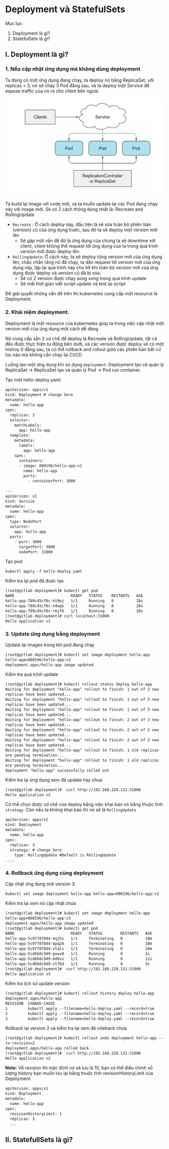 # Deployment và StatefulSets

Mục lục:
1. Deployment là gì?
2. StatefulSets là gì?

## I. Deployment là gì?
### 1. Nếu cập nhật ứng dụng mà không dùng deployment
Ta đang có một ứng dụng đang chạy, ta deploy nó bằng ReplicaSet, với replicas = 3, nó sẽ chạy 3 Pod đằng sau, và ta deploy một Service để expose traffic của nó ra cho client bên ngoài.

![container runtime](https://github.com/Duc-NA/BaseProject/blob/main/Document/Document_Images/K8S/06.APP_K8S.png)

Ta build lại image với code mới, và ta muốn update lại các Pod đang chạy này với image mới. 
Sẽ có 2 cách thông dụng nhất là: Recreate and RollingUpdate
- `Recreate` : Ở cách deploy này, đầu tiên là sẽ xóa toàn bộ phiên bản (version) cũ của ứng dụng trước, sau đó ta sẽ deploy một version mới lên
    - Sẽ gặp một vấn đề đó là ứng dụng của chúng ta sẽ downtime với client, client không thể request tới ứng dụng của ta trong quá trình version mới được deploy lên.
- `RollingUpdate`: Ở cách này, ta sẽ deploy từng version mới của ứng dụng lên, chắc chắn rằng nó đã chạy, ta dẫn request tới version mới của ứng dụng này, lặp lại quá trình này cho tới khi toàn bộ version mới của ứng dụng được deploy và version cũ đã bị xóa.
    - Sẽ có 2 version được chạy song song trong quá trình update
    - Sẽ mất thời gian viết script update và test lại script

Để giải quyết những vấn đề trên thì kubernetes cung cấp một resource là Deployment.

### 2. Khái niệm deployment.
Deployment là một resource của kubernetes giúp ta trong việc cập nhật một version mới của úng dụng một cách dễ dàng

Nó cung cấp sẵn 2 cơ chế để deploy là Recreate và RollingUpdate, tất cả đều được thực hiện tự động bên dưới, và các version được deploy sẽ có một histroy ở đằng sau, ta có thể rollback and rollout giữa các phiên bản bất cứ lúc nào mà không cần chạy lại CI/CD

Luồng tạo một ứng dụng khi sử dụng `deployment`: Deployment tạo và quản lý ReplicaSet -> ReplicaSet tạo và quản lý Pod -> Pod run container.

Tạo một hello-deploy.yaml.
```
apiVersion: apps/v1
kind: Deployment # change here
metadata:
  name: hello-app
spec:
  replicas: 3
  selector:
    matchLabels:
      app: hello-app
  template:
    metadata:
      labels:
        app: hello-app
    spec:
      containers:
      - image: 080196/hello-app:v1
        name: hello-app
        ports:
          - containerPort: 3000

---
apiVersion: v1
kind: Service
metadata:
  name: hello-app
spec:
  type: NodePort
  selector:
    app: hello-app
  ports:
    - port: 3000
      targetPort: 3000
      nodePort: 31000
```

Tạo pod
```
kubectl apply -f hello-deploy.yaml
```

Kiểm tra lại pod đã được tạo
```
[root@gitlab deployment]# kubectl get pod
NAME                         READY   STATUS    RESTARTS   AGE
hello-app-789c45cf6c-kt9wj   1/1     Running   0          28s
hello-app-789c45cf6c-n4wgx   1/1     Running   0          28s
hello-app-789c45cf6c-rmjf6   1/1     Running   0          28s
[root@gitlab deployment]# curl localhost:31000
Hello application v1
```

### 3. Update ứng dụng bằng deployment
Update lại images trong khi pod đang chạy
```
[root@gitlab deployment]# kubectl set image deployment hello-app hello-app=080196/hello-app:v2
deployment.apps/hello-app image updated
```
Kiểm tra quá trình update 
```
[root@gitlab deployment]# kubectl rollout status deploy hello-app
Waiting for deployment "hello-app" rollout to finish: 1 out of 3 new replicas have been updated...
Waiting for deployment "hello-app" rollout to finish: 1 out of 3 new replicas have been updated...
Waiting for deployment "hello-app" rollout to finish: 1 out of 3 new replicas have been updated...
Waiting for deployment "hello-app" rollout to finish: 2 out of 3 new replicas have been updated...
Waiting for deployment "hello-app" rollout to finish: 2 out of 3 new replicas have been updated...
Waiting for deployment "hello-app" rollout to finish: 2 out of 3 new replicas have been updated...
Waiting for deployment "hello-app" rollout to finish: 1 old replicas are pending termination...
Waiting for deployment "hello-app" rollout to finish: 1 old replicas are pending termination...
deployment "hello-app" successfully rolled out
```

Kiểm tra lại ứng dụng xem đã update hay chưa
```
[root@gitlab deployment]#  curl http://192.168.220.131:31000
Hello application v2
```

Có thể chọn được cơ chế của deploy bằng việc khai báo nó bằng thuộc tính `strategy`. Còn nếu ta không khai báo thì nó sẽ là `RollingUpdate`
```
apiVersion: apps/v1
kind: Deployment 
metadata:
  name: hello-app
spec:
  replicas: 3
  strategy: # change here
    type: RollingUpdate #Default is RollingUpdate
....
```

### 4. Rollback ứng dụng cùng deployment
Cập nhật ứng dụng mới version 3.
```
kubectl set image deployment hello-app hello-app=080196/hello-app:v3
```
Kiểm tra lại xem nó cập nhật chưa
```
[root@gitlab deployment]# kubectl set image deployment hello-app hello-app=080196/hello-app:v3
deployment.apps/hello-app image updated
[root@gitlab deployment]# kubectl get pod
NAME                         READY   STATUS        RESTARTS   AGE
hello-app-5c97787844-4qjhz   1/1     Terminating   0          10m
hello-app-5c97787844-bpq2m   1/1     Terminating   0          10m
hello-app-5c97787844-vlqls   1/1     Terminating   0          10m
hello-app-5cd6b8c949-gxwv8   1/1     Running       0          2s
hello-app-5cd6b8c949-md6sv   1/1     Running       0          12s
hello-app-5cd6b8c949-st7bd   1/1     Running       0          3s
[root@gitlab deployment]#  curl http://192.168.220.131:31000
Hello application v3
```

Kiểm tra lịch sử update version 
```
[root@gitlab deployment]# kubectl rollout history deploy hello-app
deployment.apps/hello-app
REVISION  CHANGE-CAUSE
1         kubectl apply --filename=hello-deploy.yaml --record=true
2         kubectl apply --filename=hello-deploy.yaml --record=true
3         kubectl apply --filename=hello-deploy.yaml --record=true
```

Rollback lại version 2 và kiểm tra lại xem đã roleback chưa
```
[root@gitlab deployment]# kubectl rollout undo deployment hello-app --to-revision=2
deployment.apps/hello-app rolled back
[root@gitlab deployment]#  curl http://192.168.220.131:31000
Hello application v2
```

**Note:** Về revision thì mặc định nó sẽ lưu là 10, bạn có thể điều chỉnh số lượng history bạn muốn lưu lại bằng thuộc tính revisionHistoryLimit của Deployment
```
apiVersion: apps/v1
kind: Deployment 
metadata:
  name: hello-app
spec:
  revisionHistoryLimit: 1
  replicas: 3
  ...
```


## II. StatefullSets là gì?